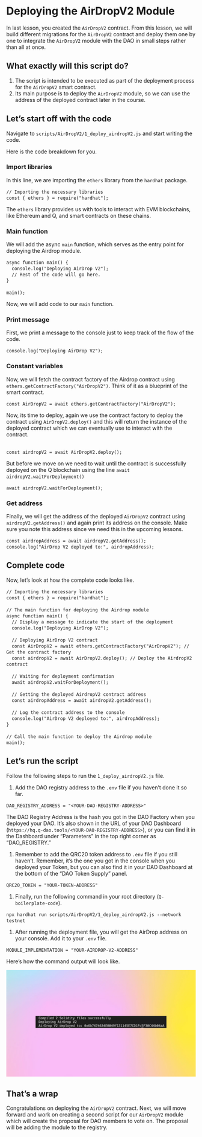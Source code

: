 # Deploying the AirDropV2 Module

In last lesson, you created the `AirDropV2` contract. From this lesson, we will build different migrations for the `AirDropV2` contract and deploy them one by one to integrate the `AirDropV2` module with the DAO in small steps rather than all at once.

## What exactly will this script do?

1. The script is intended to be executed as part of the deployment process for the `AirDropV2` smart contract.
2. Its main purpose is to deploy the `AirDropV2` module, so we can use the address of the deployed contract later in the course.

## Let’s start off with the code

Navigate to `scripts/AirDropV2/1_deploy_airdropV2.js` and start writing the code.

Here is the code breakdown for you.

### Import libraries

In this line, we are importing the `ethers` library from the `hardhat` package. 

```
// Importing the necessary libraries
const { ethers } = require("hardhat");
```

The `ethers` library provides us with tools to interact with EVM blockchains, like Ethereum and Q, and smart contracts on these chains. 

### Main function

We will add the async `main` function, which serves as the entry point for deploying the Airdrop module.

```
async function main() {
  console.log("Deploying AirDrop V2");
  // Rest of the code will go here.
}

main();
```

Now, we will add code to our `main` function.

### Print message

First, we print a message to the console just to keep track of the flow of the code.

```
console.log("Deploying AirDrop V2");
```

### Constant variables

Now, we will fetch the contract factory of the Airdrop contract using `ethers.getContractFactory("AirDropV2")`. Think of it as a blueprint of the smart contract.

```
const AirDropV2 = await ethers.getContractFactory("AirDropV2");
```

Now, its time to deploy, again we use the contract factory to deploy the contract using  `AirDropV2.deploy()` and this will return the instance of the deployed contract which we can eventually use to interact with the contract.

```

const airdropV2 = await AirDropV2.deploy(); 
```

But before we move on we need to wait until the contract is successfully deployed on the Q blockchain using the line `await airdropV2.waitForDeployment()`

```
await airdropV2.waitForDeployment();
```

### Get address

Finally, we will get the address of the deployed `AirDropV2` contract using `airdropV2.getAddress()` and again print its address on the console. Make sure you note this address since we need this in the upcoming lessons.

```
const airdropAddress = await airdropV2.getAddress();
console.log("AirDrop V2 deployed to:", airdropAddress);
```

## Complete code

Now, let’s look at how the complete code looks like.

```
// Importing the necessary libraries
const { ethers } = require("hardhat");

// The main function for deploying the Airdrop module
async function main() {
  // Display a message to indicate the start of the deployment
  console.log("Deploying AirDrop V2");

  // Deploying AirDrop V2 contract
  const AirDropV2 = await ethers.getContractFactory("AirDropV2"); // Get the contract factory
  const airdropV2 = await AirDropV2.deploy(); // Deploy the AirdropV2 contract

  // Waiting for deployment confirmation
  await airdropV2.waitForDeployment();

  // Getting the deployed AirdropV2 contract address
  const airdropAddress = await airdropV2.getAddress();

  // Log the contract address to the console
  console.log("AirDrop V2 deployed to:", airdropAddress);
}

// Call the main function to deploy the Airdrop module
main();
```

## Let’s run the script

Follow the following steps to run the `1_deploy_airdropV2.js` file.

1. Add the DAO registry address to the `.env` file if you haven’t done it so far. 

```
DAO_REGISTRY_ADDRESS = "<YOUR-DAO-REGISTRY-ADDRESS>"
```

The DAO Registry Address is the hash you got in the DAO Factory when you deployed your DAO. It’s also shown in the URL of your DAO Dashboard (`https://hq.q-dao.tools/<YOUR-DAO-REGISTRY-ADDRESS>`), or you can find it in the Dashboard under “Parameters” in the top right corner as “DAO_REGISTRY.”

1. Remember to add the QRC20 token address to `.env` file if you still haven’t. Remember, it’s the one you got in the console when you deployed your Token, but you can also find it in your DAO Dashboard at the bottom of the “DAO Token Supply” panel.

```
QRC20_TOKEN = "YOUR-TOKEN-ADDRESS"
```

1. Finally, run the following command in your root directory (`Q-boilerplate-code`).

```
npx hardhat run scripts/AirDropV2/1_deploy_airdropV2.js --network testnet
```

1. After running the deployment file, you will get the AirDrop address on your console. Add it to your `.env` file.

```
MODULE_IMPLEMENTATION = "YOUR-AIRDROP-V2-ADDRESS"
```

Here’s how the command output will look like.

![Frame 3560339 (5).webp](https://raw.githubusercontent.com/0xmetaschool/Learning-Projects/main/assests_for_all/assests_for_q/q-update/4.%20Adding%20the%20AirDrop%20Module%20as%20DAO%20Resource/2.%20Deploying%20the%20AirDropV2%20Module/Frame%203560339%20(5).webp)

## That’s a wrap

Congratulations on deploying the `AirDropV2` contract. Next, we will move forward and work on creating a second script for our `AirDropV2` module which will create the proposal for DAO members to vote on. The proposal will be adding the module to the registry.